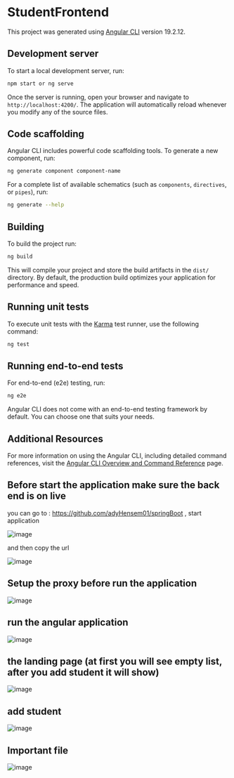 # StudentFrontend

This project was generated using [Angular CLI](https://github.com/angular/angular-cli) version 19.2.12.

## Development server

To start a local development server, run:

```bash
npm start or ng serve
```

Once the server is running, open your browser and navigate to `http://localhost:4200/`. The application will automatically reload whenever you modify any of the source files.

## Code scaffolding

Angular CLI includes powerful code scaffolding tools. To generate a new component, run:

```bash
ng generate component component-name
```

For a complete list of available schematics (such as `components`, `directives`, or `pipes`), run:

```bash
ng generate --help
```

## Building

To build the project run:

```bash
ng build
```

This will compile your project and store the build artifacts in the `dist/` directory. By default, the production build optimizes your application for performance and speed.

## Running unit tests

To execute unit tests with the [Karma](https://karma-runner.github.io) test runner, use the following command:

```bash
ng test
```

## Running end-to-end tests

For end-to-end (e2e) testing, run:

```bash
ng e2e
```

Angular CLI does not come with an end-to-end testing framework by default. You can choose one that suits your needs.

## Additional Resources

For more information on using the Angular CLI, including detailed command references, visit the [Angular CLI Overview and Command Reference](https://angular.dev/tools/cli) page.

## Before start the application make sure the back end is on live

you can go to :  https://github.com/adyHensem01/springBoot , start application

![image](https://github.com/user-attachments/assets/d4ababea-e55e-4f01-b0a7-e3e18c4c3f48)

and then copy the url

![image](https://github.com/user-attachments/assets/33253184-7a53-4811-a4ce-1d9b8aebfa64)

## Setup the proxy before run the application

![image](https://github.com/user-attachments/assets/806da34e-34ae-446a-94d3-07590539cd57)

## run the angular application

![image](https://github.com/user-attachments/assets/0dbc20b4-b0eb-4fbd-8ea3-c670ee48060d)

## the landing page (at first you will see empty list, after you add student it will show)

![image](https://github.com/user-attachments/assets/871b88f4-8aaf-4e08-8a89-acb5a894b643)

## add student

![image](https://github.com/user-attachments/assets/c294d4fc-1f71-4b0f-a580-10095f458af1)

## Important file

![image](https://github.com/user-attachments/assets/014cf618-ca59-40f3-ba07-13696027f718)


















